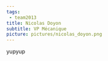 ```yaml
---
tags:
 - team2013
title: Nicolas Doyon
subtitle: VP Mécanique
picture: pictures/nicolas_doyon.png
---
```


yupyup

